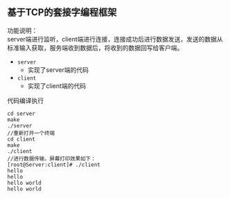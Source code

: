 ## 基于TCP的套接字编程框架

功能说明：  
server端进行监听，client端进行连接，连接成功后进行数据发送，发送的数据从标准输入获取，服务端收到数据后，将收到的数据回写给客户端。

- `server`
  - 实现了server端的代码
- `client`
  - 实现了client端的代码
 

代码编译执行
```
cd server
make
./server
//重新打开一个终端
cd client
make
./client
//进行数据传输，屏幕打印效果如下：
[root@Server:client]# ./client 
hello
hello
hello world
hello world

```